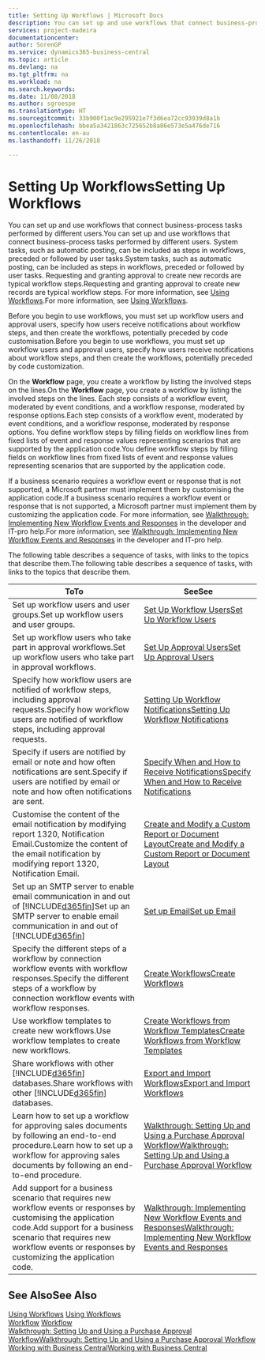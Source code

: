 ```yaml
---
title: Setting Up Workflows | Microsoft Docs
description: You can set up and use workflows that connect business-process tasks performed by different users. System tasks, such as automatic posting, can be included as steps in workflows, preceded or followed by user tasks. Requesting and granting approval to create new records are typical workflow steps.
services: project-madeira
documentationcenter: 
author: SorenGP
ms.service: dynamics365-business-central
ms.topic: article
ms.devlang: na
ms.tgt_pltfrm: na
ms.workload: na
ms.search.keywords: 
ms.date: 11/08/2018
ms.author: sgroespe
ms.translationtype: HT
ms.sourcegitcommit: 33b900f1ac9e295921e7f3d6ea72cc93939d8a1b
ms.openlocfilehash: bbea5a3421863c725652b8a86e573e5a476de716
ms.contentlocale: en-au
ms.lasthandoff: 11/26/2018

---
```

# <a name="setting-up-workflows"></a><span data-ttu-id="74c25-105">Setting Up Workflows</span><span class="sxs-lookup"><span data-stu-id="74c25-105">Setting Up Workflows</span></span>
<span data-ttu-id="74c25-106">You can set up and use workflows that connect business-process tasks performed by different users.</span><span class="sxs-lookup"><span data-stu-id="74c25-106">You can set up and use workflows that connect business-process tasks performed by different users.</span></span> <span data-ttu-id="74c25-107">System tasks, such as automatic posting, can be included as steps in workflows, preceded or followed by user tasks.</span><span class="sxs-lookup"><span data-stu-id="74c25-107">System tasks, such as automatic posting, can be included as steps in workflows, preceded or followed by user tasks.</span></span> <span data-ttu-id="74c25-108">Requesting and granting approval to create new records are typical workflow steps.</span><span class="sxs-lookup"><span data-stu-id="74c25-108">Requesting and granting approval to create new records are typical workflow steps.</span></span> <span data-ttu-id="74c25-109">For more information, see [Using Workflows](across-use-workflows.md).</span><span class="sxs-lookup"><span data-stu-id="74c25-109">For more information, see [Using Workflows](across-use-workflows.md).</span></span>  

 <span data-ttu-id="74c25-110">Before you begin to use workflows, you must set up workflow users and approval users, specify how users receive notifications about workflow steps, and then create the workflows, potentially preceded by code customisation.</span><span class="sxs-lookup"><span data-stu-id="74c25-110">Before you begin to use workflows, you must set up workflow users and approval users, specify how users receive notifications about workflow steps, and then create the workflows, potentially preceded by code customization.</span></span>  

 <span data-ttu-id="74c25-111">On the **Workflow** page, you create a workflow by listing the involved steps on the lines.</span><span class="sxs-lookup"><span data-stu-id="74c25-111">On the **Workflow** page, you create a workflow by listing the involved steps on the lines.</span></span> <span data-ttu-id="74c25-112">Each step consists of a workflow event, moderated by event conditions, and a workflow response, moderated by response options.</span><span class="sxs-lookup"><span data-stu-id="74c25-112">Each step consists of a workflow event, moderated by event conditions, and a workflow response, moderated by response options.</span></span> <span data-ttu-id="74c25-113">You define workflow steps by filling fields on workflow lines from fixed lists of event and response values representing scenarios that are supported by the application code.</span><span class="sxs-lookup"><span data-stu-id="74c25-113">You define workflow steps by filling fields on workflow lines from fixed lists of event and response values representing scenarios that are supported by the application code.</span></span>  

 <span data-ttu-id="74c25-114">If a business scenario requires a workflow event or response that is not supported, a Microsoft partner must implement them by customising the application code.</span><span class="sxs-lookup"><span data-stu-id="74c25-114">If a business scenario requires a workflow event or response that is not supported, a Microsoft partner must implement them by customizing the application code.</span></span> <span data-ttu-id="74c25-115">For more information, see [Walkthrough: Implementing New Workflow Events and Responses](/dynamics-nav/Walkthrough--Implementing-New-Workflow-Events-and-Responses) in the developer and IT-pro help.</span><span class="sxs-lookup"><span data-stu-id="74c25-115">For more information, see [Walkthrough: Implementing New Workflow Events and Responses](/dynamics-nav/Walkthrough--Implementing-New-Workflow-Events-and-Responses) in the developer and IT-pro help.</span></span>

 <span data-ttu-id="74c25-116">The following table describes a sequence of tasks, with links to the topics that describe them.</span><span class="sxs-lookup"><span data-stu-id="74c25-116">The following table describes a sequence of tasks, with links to the topics that describe them.</span></span>  

|<span data-ttu-id="74c25-117">**To**</span><span class="sxs-lookup"><span data-stu-id="74c25-117">**To**</span></span>|<span data-ttu-id="74c25-118">**See**</span><span class="sxs-lookup"><span data-stu-id="74c25-118">**See**</span></span>|  
|------------|-------------|  
|<span data-ttu-id="74c25-119">Set up workflow users and user groups.</span><span class="sxs-lookup"><span data-stu-id="74c25-119">Set up workflow users and user groups.</span></span>|[<span data-ttu-id="74c25-120">Set Up Workflow Users</span><span class="sxs-lookup"><span data-stu-id="74c25-120">Set Up Workflow Users</span></span>](across-how-to-set-up-workflow-users.md)|  
|<span data-ttu-id="74c25-121">Set up workflow users who take part in approval workflows.</span><span class="sxs-lookup"><span data-stu-id="74c25-121">Set up workflow users who take part in approval workflows.</span></span>|[<span data-ttu-id="74c25-122">Set Up Approval Users</span><span class="sxs-lookup"><span data-stu-id="74c25-122">Set Up Approval Users</span></span>](across-how-to-set-up-approval-users.md)|  
|<span data-ttu-id="74c25-123">Specify how workflow users are notified of workflow steps, including approval requests.</span><span class="sxs-lookup"><span data-stu-id="74c25-123">Specify how workflow users are notified of workflow steps, including approval requests.</span></span>|[<span data-ttu-id="74c25-124">Setting Up Workflow Notifications</span><span class="sxs-lookup"><span data-stu-id="74c25-124">Setting Up Workflow Notifications</span></span>](across-setting-up-workflow-notifications.md)|  
|<span data-ttu-id="74c25-125">Specify if users are notified by email or note and how often notifications are sent.</span><span class="sxs-lookup"><span data-stu-id="74c25-125">Specify if users are notified by email or note and how often notifications are sent.</span></span>|[<span data-ttu-id="74c25-126">Specify When and How to Receive Notifications</span><span class="sxs-lookup"><span data-stu-id="74c25-126">Specify When and How to Receive Notifications</span></span>](across-how-to-specify-when-and-how-to-receive-notifications.md)|  
|<span data-ttu-id="74c25-127">Customise the content of the email notification by modifying report 1320, Notification Email.</span><span class="sxs-lookup"><span data-stu-id="74c25-127">Customize the content of the email notification by modifying report 1320, Notification Email.</span></span>|[<span data-ttu-id="74c25-128">Create and Modify a Custom Report or Document Layout</span><span class="sxs-lookup"><span data-stu-id="74c25-128">Create and Modify a Custom Report or Document Layout</span></span>](ui-how-create-custom-report-layout.md)|  
|<span data-ttu-id="74c25-129">Set up an SMTP server to enable email communication in and out of [!INCLUDE[d365fin](includes/d365fin_md.md)]</span><span class="sxs-lookup"><span data-stu-id="74c25-129">Set up an SMTP server to enable email communication in and out of [!INCLUDE[d365fin](includes/d365fin_md.md)]</span></span>|[<span data-ttu-id="74c25-130">Set up Email</span><span class="sxs-lookup"><span data-stu-id="74c25-130">Set up Email</span></span>](admin-how-setup-email.md)|
|<span data-ttu-id="74c25-131">Specify the different steps of a workflow by connection workflow events with workflow responses.</span><span class="sxs-lookup"><span data-stu-id="74c25-131">Specify the different steps of a workflow by connection workflow events with workflow responses.</span></span>|[<span data-ttu-id="74c25-132">Create Workflows</span><span class="sxs-lookup"><span data-stu-id="74c25-132">Create Workflows</span></span>](across-how-to-create-workflows.md)|  
|<span data-ttu-id="74c25-133">Use workflow templates to create new workflows.</span><span class="sxs-lookup"><span data-stu-id="74c25-133">Use workflow templates to create new workflows.</span></span>|[<span data-ttu-id="74c25-134">Create Workflows from Workflow Templates</span><span class="sxs-lookup"><span data-stu-id="74c25-134">Create Workflows from Workflow Templates</span></span>](across-how-to-create-workflows-from-workflow-templates.md)|  
|<span data-ttu-id="74c25-135">Share workflows with other [!INCLUDE[d365fin](includes/d365fin_md.md)] databases.</span><span class="sxs-lookup"><span data-stu-id="74c25-135">Share workflows with other [!INCLUDE[d365fin](includes/d365fin_md.md)] databases.</span></span>|[<span data-ttu-id="74c25-136">Export and Import Workflows</span><span class="sxs-lookup"><span data-stu-id="74c25-136">Export and Import Workflows</span></span>](across-how-to-export-and-import-workflows.md)|  
|<span data-ttu-id="74c25-137">Learn how to set up a workflow for approving sales documents by following an end-to-end procedure.</span><span class="sxs-lookup"><span data-stu-id="74c25-137">Learn how to set up a workflow for approving sales documents by following an end-to-end procedure.</span></span>|[<span data-ttu-id="74c25-138">Walkthrough: Setting Up and Using a Purchase Approval Workflow</span><span class="sxs-lookup"><span data-stu-id="74c25-138">Walkthrough: Setting Up and Using a Purchase Approval Workflow</span></span>](walkthrough-setting-up-and-using-a-purchase-approval-workflow.md)|  
|<span data-ttu-id="74c25-139">Add support for a business scenario that requires new workflow events or responses by customising the application code.</span><span class="sxs-lookup"><span data-stu-id="74c25-139">Add support for a business scenario that requires new workflow events or responses by customizing the application code.</span></span>|[<span data-ttu-id="74c25-140">Walkthrough: Implementing New Workflow Events and Responses</span><span class="sxs-lookup"><span data-stu-id="74c25-140">Walkthrough: Implementing New Workflow Events and Responses</span></span>](/dynamics-nav/Walkthrough--Implementing-New-Workflow-Events-and-Responses)|  

## <a name="see-also"></a><span data-ttu-id="74c25-141">See Also</span><span class="sxs-lookup"><span data-stu-id="74c25-141">See Also</span></span>  
 <span data-ttu-id="74c25-142">[Using Workflows](across-use-workflows.md) </span><span class="sxs-lookup"><span data-stu-id="74c25-142">[Using Workflows](across-use-workflows.md) </span></span>  
 <span data-ttu-id="74c25-143">[Workflow](across-workflow.md) </span><span class="sxs-lookup"><span data-stu-id="74c25-143">[Workflow](across-workflow.md) </span></span>  
 [<span data-ttu-id="74c25-144">Walkthrough: Setting Up and Using a Purchase Approval Workflow</span><span class="sxs-lookup"><span data-stu-id="74c25-144">Walkthrough: Setting Up and Using a Purchase Approval Workflow</span></span>](walkthrough-setting-up-and-using-a-purchase-approval-workflow.md)  
 [<span data-ttu-id="74c25-145">Working with Business Central</span><span class="sxs-lookup"><span data-stu-id="74c25-145">Working with Business Central</span></span>](ui-work-product.md)

